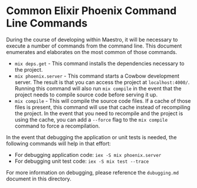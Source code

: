 # Common Elixir Phoenix Command Line Commands
During the course of developing within Maestro, it will be necessary to execute a
number of commands from the command line. This document enumerates and elaborates on
the most common of those commands.

- `mix deps.get` - This command installs the dependencies necessary to the project.
- `mix phoenix.server` - This command starts a Cowbow development server. The result
  is that you can access the project at `localhost:4000/`. Running this command will
  also run `mix compile` in the event that the project needs to compile source code
  before serving it up.
- `mix compile` - This will compile the source code files. If a cache of those files
  is present, this command will use that cache instead of recompiling the project. In
  the event that you need to recompile and the project is using the cache, you can
  add a `--force` flag to the `mix compile` command to force a recompilation.

In the event that debugging the application or unit tests is needed, the following
commands will help in that effort:

- For debugging application code: `iex -S mix phoenix.server`
- For debugging unit test code: `iex -S mix test --trace`

For more information on debugging, please reference the `dubugging.md` document in
this directory.
